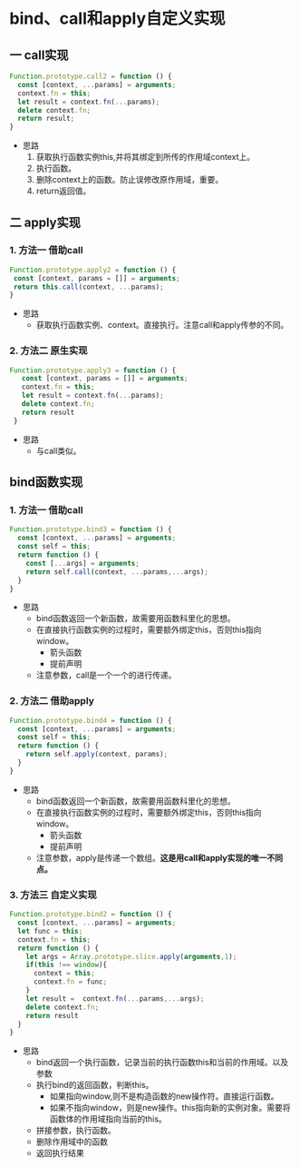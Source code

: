 # bind、call和apply自定义实现
## 一 call实现
```js
Function.prototype.call2 = function () {
  const [context, ...params] = arguments;
  context.fn = this;
  let result = context.fn(...params);
  delete context.fn;
  return result;
}
```
* 思路
  1. 获取执行函数实例this,并将其绑定到所传的作用域context上。
  2. 执行函数。
  3. 删除context上的函数。防止误修改原作用域，重要。
  4. return返回值。

## 二 apply实现
### 1. 方法一 借助call

   ```js
   Function.prototype.apply2 = function () {
    const [context, params = []] = arguments;
    return this.call(context, ...params);
   }
   ```
   * 思路
     * 获取执行函数实例、context。直接执行。注意call和apply传参的不同。
  
### 2. 方法二 原生实现
   ```js
   Function.prototype.apply3 = function () {
      const [context, params = []] = arguments;
      context.fn = this;
      let result = context.fn(...params);
      delete context.fn;
      return result
    }
   ```
   * 思路
     * 与call类似。

## bind函数实现
### 1. 方法一 借助call
  ```js
  Function.prototype.bind3 = function () {
    const [context, ...params] = arguments;
    const self = this;
    return function () {
      const [...args] = arguments;
      return self.call(context, ...params,...args);
    }
  }
  ```
  * 思路
    * bind函数返回一个新函数，故需要用函数科里化的思想。
    * 在直接执行函数实例的过程时，需要额外绑定this，否则this指向window。
      * 箭头函数
      * 提前声明
    * 注意参数，call是一个一个的进行传递。

### 2. 方法二 借助apply
  ```js
  Function.prototype.bind4 = function () {
    const [context, ...params] = arguments;
    const self = this;
    return function () {
      return self.apply(context, params);
    }
  }
  ```
  * 思路
    * bind函数返回一个新函数，故需要用函数科里化的思想。
    * 在直接执行函数实例的过程时，需要额外绑定this，否则this指向window。
      * 箭头函数
      * 提前声明
    * 注意参数，apply是传递一个数组。**这是用call和apply实现的唯一不同点。**

### 3. 方法三 自定义实现
  ```js
  Function.prototype.bind2 = function () {
    const [context, ...params] = arguments;
    let func = this;
    context.fn = this;
    return function () {
      let args = Array.prototype.slice.apply(arguments,1);
      if(this !== window){
        context = this;
        context.fn = func;
      }
      let result =  context.fn(...params,...args);
      delete context.fn;
      return result
    }
  }

  ```
  * 思路
    * bind返回一个执行函数，记录当前的执行函数this和当前的作用域。以及参数
    * 执行bind的返回函数，判断this。
      * 如果指向window,则不是构造函数的new操作符。直接运行函数。
      * 如果不指向window，则是new操作。this指向新的实例对象。需要将函数体的作用域指向当前的this。
    * 拼接参数，执行函数。
    * 删除作用域中的函数
    * 返回执行结果